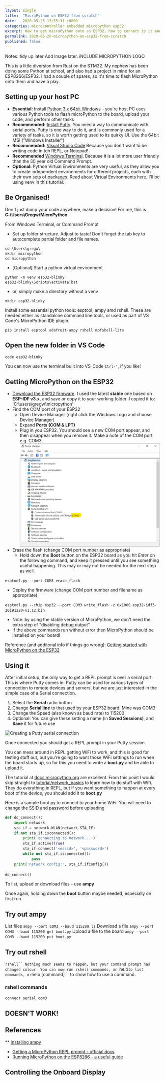 ```yaml
---
layout: single
title:  "MicroPython on ESP32 from scratch"
date:   2020-05-26 13:55:31 +0000
categories: microcontroller embedded micropython esp32
excerpt: How to get microPython onto an ESP32, how to connect to it and write code. Some example code includes displaying text on an onboard OLED. I've tried to make this page completely noob friendly, and focused on Windows (the official docs are Linux-biased)
permalink: 2020-05-26-micropython-on-esp32-from-scratch
published: false
---
```


Notes: tidy up later
Add Image later. iNCLUDE MICROPYTHON LOGO

This is a little diversion from Rust on the STM32. My nephew has been doing some Python at school, and also had a project in mind for an ESP8266/ESP32. I had a couple of spares, so it's time to flash MicroPython onto them and have a play.

## Setting up your host PC 

* **Essential:** Install [Python 3.x 64bit Windows](https://www.python.org/downloads/windows/) - you're host PC uses various Python tools to flash microPython to the board, upload your code, and perform other tasks
* **Recommended:** [Install Putty](https://www.chiark.greenend.org.uk/~sgtatham/putty/latest.html). You need a way to communicate with serial ports. Putty is one way to do it, and is commonly used for a variety of tasks, so it is worth getting used to its quirky UI.  Use the 64bit MSI ("Windows Installer")
* **Recommended:** [Visual Studio Code](https://code.visualstudio.com/) Because you don't want to be writing code in teh REPL, or Notepad!
* **Recommended** [Windows Terminal](https://aka.ms/terminal). Because it is a lot more user friendly than the 30 year old Command Prompt.
* **Optional:** Python Virtual Environments are very useful, as they allow you to create independent environments for different projects, each with their own sets of packages. Read about [Virtual Environments here](https://docs.python.org/3/tutorial/venv.html). I'll be using venv in this tutorial.

## Be Organised!

Don't just dump your code anywhere, make a decision! For me, this is **C:\Users\Gregw\MicroPython**

From Windows Terminal, or Command Prompt

* Set up folder structure. Adjust to taste! Don't forget the tab key to autocomplete partial folder and file names.

```dos
cd \Users\gregw\
mkdir micropython
cd micropython
```

* [Optional] Start a python virtual environment

```dos
python -m venv esp32-blinky
esp32-blinky\Scripts\activate.bat
```
* or, simply make a directory without a venv
```dos
mkdir esp32-blinky
```

Install some essential python tools: esptool, ampy amd rshell. These are needed either as standalone command line tools, or used as part of VS Code's  MicroPython IDE plugin.

```dos
pip install esptool adafruit-ampy rshell mpfshell-lite
```

## Open the new folder in VS Code

```dos
code esp32-blinky
```

You can now use the terminal built into VS-Code ```Ctrl-'```, if you like! 

## Getting MicroPython on the ESP32

* [Download the ESP32 firmware](https://micropython.org/download/esp32/). I used the latest **stable** one based on **ESP-IDF v3.x**, and save or copy it to your working folder. I copied it to: 'C:\users\gregw\micropython'
* Find the COM port of your ESP32
  * Open Device Manager (right click the Windows Logo and choose Device Manager)
  * Expand **Ports (COM & LPT)**
  * Plug in you ESP32. You should see a new COM port appear, and then disappear when you remove it. Make a note of the COM port, e.g. COM3
    ![Finding the ESP32's COM port in Device Manager](../assets/images/device-manager-com-port.png)
* Erase the flash (change COM port number as appropriate)
    * Hold down the **Boot** button on the ESP32 board as you hit *Enter* on the following command, and keep it pressed until you see something useful happening. This may or may not be needed for the next step as well.

```esptool.py --port COM3 erase_flash```

* Deploy the firmware (change COM port number and filename as appropriate)

```esptool.py --chip esp32 --port COM3 write_flash -z 0x1000 esp32-idf3-20191220-v1.12.bin```

  * Note: by using the stable version of MicroPython, we don't need the extra step of "disabling debug output"
* If the above commands run without error then MicroPython should be installed on your board!

Reference (and additonal info if things go wrong): [Getting started with MicroPython on the ESP32](https://docs.micropython.org/en/latest/esp32/tutorial/intro.html)

## Using it

After initial setup, the only way to get a REPL prompt is over a serial port. This is where Putty comes in. Putty can be used for various types of connection to remote devices and servers, but we are just interested in the simple case of a Serial connection.
1. Select the **Serial** radio button
1. Change **Serial line** to that used by your ESP32 board. Mine was COM3
1. Change the Speed (also known as baud rate) to 115200
1. Optional: You can give these setting a name (in **Saved Sessions**), and **Save** it for future use

![Creating a Putty serial connection](../assets/images/putty-serial-connection.png)

Once connected you should get a REPL prompt in your Putty session. 

You can mess around in REPL getting WiFi to work, and this is good for testing stuff out, but you're going to want those WiFi settings to run when the board starts up, so for this you need to write a **boot.py** and be able to upload it.

The tutorial at [docs.micropython.org](https://docs.micropython.org/en/latest/esp8266) are excellent. From this point I would skip straight to [tutorial/network_basics](https://docs.micropython.org/en/latest/esp8266/tutorial/network_basics.html) to learn how to do stuff with Wifi. They do everything in REPL, but if you want something to happen at every boot of the device, you should add it to **boot.py**

Here is a sample boot.py to connect to your home WiFi. You will need to change the SSID and password before uploading

```python
def do_connect():
    import network
    sta_if = network.WLAN(network.STA_IF)
    if not sta_if.isconnected():
        print('connecting to network...')
        sta_if.active(True)
        sta_if.connect('<essid>', '<password>')
        while not sta_if.isconnected():
            pass
    print('network config:', sta_if.ifconfig())

do_connect()
```

To list, upload or download files - use **ampy**

Once again, holding down the **boot** button maybe needed, especially on first run.

## Try out ampy

List files ```ampy --port COM3 --baud 115200 ls```
Download a file ```ampy --port COM3 --baud 115200 get boot.py```
Upload a file to the board ```ampy --port COM3 --baud 115200 put boot.py```

## Try out rshell

```rshell`` Nothing much seems to happen, but your command prompt has changed colour. You can now run rshell commands, or ```help``` to list commands, or ```help [command]``` to show how to use a command.

### rshell commands

```connect serial com3```
## DOESN'T WORK!



## References

** [Installing ampy](https://learn.adafruit.com/micropython-basics-load-files-and-run-code/install-ampy)
* [Getting a MicroPython REPL prompt - official docs](https://docs.micropython.org/en/latest/esp8266/tutorial/repl.html)
* [Running MicroPython on the ESP8266 - a useful guide](https://pythonforundergradengineers.com/upload-py-files-to-esp8266-running-micropython.html)







## Controlling the Onboard Display




